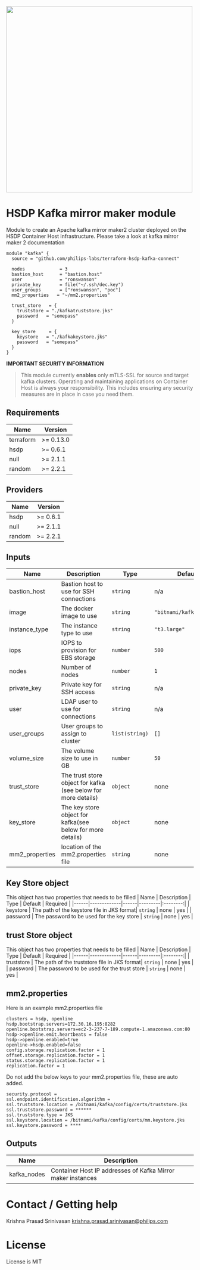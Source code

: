 <img src="https://cdn.rawgit.com/hashicorp/terraform-website/master/content/source/assets/images/logo-hashicorp.svg" width="500px">

# HSDP Kafka mirror maker module

Module to create an Apache kafka mirror maker2 cluster deployed
on the HSDP Container Host infrastructure. 
Please take a look at kafka mirror maker 2 documentation

```hcl
module "kafka" {
  source = "github.com/philips-labs/terraform-hsdp-kafka-connect"

  nodes             = 3
  bastion_host      = "bastion.host"
  user              = "ronswanson"
  private_key       = file("~/.ssh/dec.key")
  user_groups       = ["ronswanson", "poc"]
  mm2_properties   = "~/mm2.properties"

  trust_store   = {
    truststore = "./kafkatruststore.jks"
    password   = "somepass"
  }

  key_store     = {
    keystore   = "./kafkakeystore.jks"
    password   = "somepass"
  }
}
```

__IMPORTANT SECURITY INFORMATION__
> This module currently **enables** only mTLS-SSL
> for source and target kafka clusters. 
> Operating and maintaining applications on Container Host is always
> your responsibility. This includes ensuring any security 
> measures are in place in case you need them.

## Requirements

| Name | Version |
|------|---------|
| terraform | >= 0.13.0 |
| hsdp | >= 0.6.1 |
| null | >= 2.1.1 |
| random | >= 2.2.1 |

## Providers

| Name | Version |
|------|---------|
| hsdp | >= 0.6.1 |
| null | >= 2.1.1 |
| random | >= 2.2.1 |

## Inputs

| Name | Description | Type | Default | Required |
|------|-------------|------|---------|:--------:|
| bastion\_host | Bastion host to use for SSH connections | `string` | n/a | yes |
| image | The docker image to use | `string` | `"bitnami/kafka:latest"` | no |
| instance\_type | The instance type to use | `string` | `"t3.large"` | no |
| iops | IOPS to provision for EBS storage | `number` | `500` | no |
| nodes | Number of nodes | `number` | `1` | no |
| private\_key | Private key for SSH access | `string` | n/a | yes |
| user | LDAP user to use for connections | `string` | n/a | yes |
| user\_groups | User groups to assign to cluster | `list(string)` | `[]` | no |
| volume\_size | The volume size to use in GB | `number` | `50` | no |
| trust\_store| The trust store object for kafka (see below for more details) | `object` | none | yes |
| key\_store | The key store object for kafka(see below for more details) | `object` | none | yes |
| mm2\_properties| location of the mm2.properties file  | `string` | none | yes |



## Key Store object
This object has two properties that needs to be filled
| Name | Description | Type | Default | Required |
|------|-------------|------|---------|:--------:|
| keystore | The path of the keystore file in JKS format| `string` | none | yes |
| password | The password to be used for the key store | `string` | none | yes |

## trust Store object
This object has two properties that needs to be filled
| Name | Description | Type | Default | Required |
|------|-------------|------|---------|:--------:|
| truststore | The path of the truststore file in JKS format| `string` | none | yes |
| password | The password to be used for the trust store | `string` | none | yes |

## mm2.properties
Here is an example mm2.properties file
```
clusters = hsdp, openline
hsdp.bootstrap.servers=172.30.16.195:8282
openline.bootstrap.servers=ec2-3-237-7-189.compute-1.amazonaws.com:80
hsdp->openline.emit.heartbeats = false
hsdp->openline.enabled=true
openline->hsdp.enabled=false
config.storage.replication.factor = 1
offset.storage.replication.factor = 1
status.storage.replication.factor = 1
replication.factor = 1

```

Do not add the below keys to your mm2.properties file, these are auto added. 
```
security.protocol = 
ssl.endpoint.identification.algorithm =
ssl.truststore.location = /bitnami/kafka/config/certs/truststore.jks
ssl.truststore.password = ******
ssl.truststore.type = JKS
ssl.keystore.location = /bitnami/kafka/config/certs/mm.keystore.jks
ssl.keystore.password = ****
```


## Outputs

| Name | Description |
|------|-------------|
| kafka\_nodes | Container Host IP addresses of Kafka Mirror maker instances |

# Contact / Getting help

Krishna Prasad Srinivasan <krishna.prasad.srinivasan@philips.com>

# License

License is MIT
